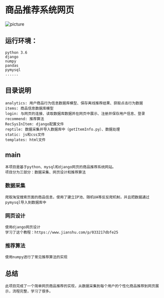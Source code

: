 # 商品推荐系统网页

![picture](https://github.com/HHHLLL1/ProductRecommendationPage/blob/master/图片首页.png)

## 运行环境：
    python 3.6
    django
    numpy
    pandas
    pymysql
    ......
 
 
 ## 目录说明
    analytics: 用户商品行为信息数据库模型、保存离线推荐结果、获取点击行为数据
    items: 商品信息数据库模型
    login: 与网页的连接、读取数据库数据并在网页中展示、注册并保存用户信息、登录
    recommend: 推荐算法
    RecSysInItem: django配置文件
    reptile: 数据采集并导入数据库中（getItemInfo.py）、数据处理
    static: js和css文件
    templates: html文件
    
 
## main
    本项目是基于python、mysql和django网页的商品推荐系统网站。
    项目分为三部分：数据采集、网页设计和推荐算法
    
### 数据采集
    爬取淘宝搜索页面的商品信息，使用了建立IP池、随机UA等反反爬机制，并且把数据通过pymysql导入到数据库中

### 网页设计
    使用django网页设计
    学习了这个教程：https://www.jianshu.com/p/033217dbfe25
   
### 推荐算法
    使用numpy进行了常见推荐算法的实现
   
 
## 总结
    此项目完成了一个简单网页商品推荐的实现，从数据采集到每个用户的个性化商品推荐到网页展示，流程完整，学习了很多。
    
    
